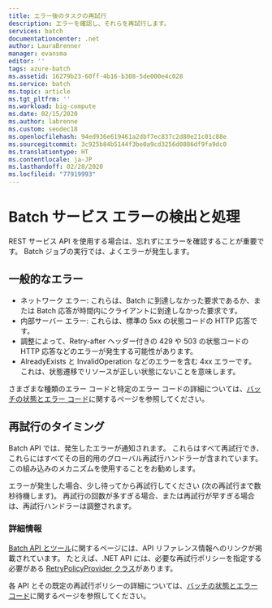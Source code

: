 ```yaml
---
title: エラー後のタスクの再試行
description: エラーを確認し、それらを再試行します。
services: batch
documentationcenter: .net
author: LauraBrenner
manager: evansma
editor: ''
tags: azure-batch
ms.assetid: 16279b23-60ff-4b16-b308-5de000e4c028
ms.service: batch
ms.topic: article
ms.tgt_pltfrm: ''
ms.workload: big-compute
ms.date: 02/15/2020
ms.author: labrenne
ms.custom: seodec18
ms.openlocfilehash: 94ed936e619461a2dbf7ec837c2d80e21c01c88e
ms.sourcegitcommit: 3c925b84b5144f3be0a9cd3256d0886df9fa9dc0
ms.translationtype: HT
ms.contentlocale: ja-JP
ms.lasthandoff: 02/28/2020
ms.locfileid: "77919993"
---
```

# <a name="detecting-and-handling-batch-service-errors"></a>Batch サービス エラーの検出と処理

REST サービス API を使用する場合は、忘れずにエラーを確認することが重要です。 Batch ジョブの実行では、よくエラーが発生します。

## <a name="common-errors"></a>一般的なエラー 

- ネットワーク エラー: これらは、Batch に到達しなかった要求であるか、または Batch 応答が時間内にクライアントに到達しなかった要求です。
- 内部サーバー エラー: これらは、標準の 5xx の状態コードの HTTP 応答です。
- 調整によって、Retry-after ヘッダー付きの 429 や 503 の状態コードの HTTP 応答などのエラーが発生する可能性があります。
- AlreadyExists と InvalidOperation などのエラーを含む 4xx エラーです。 これは、状態遷移でリソースが正しい状態にないことを意味します。

さまざまな種類のエラー コードと特定のエラー コードの詳細については、[バッチの状態とエラー コード](https://docs.microsoft.com/rest/api/batchservice/batch-status-and-error-codes)に関するページを参照してください。

## <a name="when-to-retry"></a>再試行のタイミング

Batch API では、発生したエラーが通知されます。 これらはすべて再試行でき、これらにはすべてその目的用のグローバル再試行ハンドラーが含まれています。 この組み込みのメカニズムを使用することをお勧めします。

エラーが発生した場合、少し待ってから再試行してください (次の再試行まで数秒待機します)。 再試行の回数が多すぎる場合、または再試行が早すぎる場合は、再試行ハンドラーは調整されます。

### <a name="for-more-information"></a>詳細情報  

[Batch API とツール](batch-apis-tools.md)に関するページには、API リファレンス情報へのリンクが掲載されています。 たとえば、.NET API には、必要な再試行ポリシーを指定する必要がある [RetryPolicyProvider クラス]( https://docs.microsoft.com/dotnet/api/microsoft.azure.batch.retrypolicyprovider?view=azure-dotnet)があります。 

各 API とその既定の再試行ポリシーの詳細については、[バッチの状態とエラー コード](https://docs.microsoft.com/rest/api/batchservice/batch-status-and-error-codes)に関するページを参照してください。
